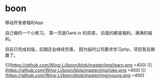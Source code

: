 # boon
移动开发者福利App

自己做的一个小练习。
第一页是Gank.io 的资源，
后面的都是福利，满满的福利。

目前只完成初版，后期还会继续完善。
因为临时公司要求学习php，项目暂且搁置了。

![](https://github.com/Wing-Li/boon/blob/master/img/learn.png =400)
![](https://github.com/Wing-Li/boon/blob/master/img/joke.png =400)
![](https://github.com/Wing-Li/boon/blob/master/img/young.png =400)


